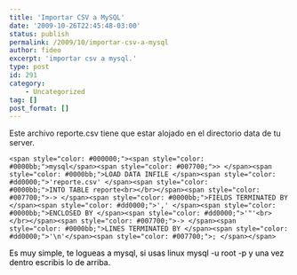 ```yaml
---
title: 'Importar CSV a MySQL'
date: '2009-10-26T22:45:48-03:00'
status: publish
permalink: /2009/10/importar-csv-a-mysql
author: fideo
excerpt: 'importar csv a mysql.'
type: post
id: 291
category:
    - Uncategorized
tag: []
post_format: []
---
```

Este archivo reporte.csv tiene que estar alojado en el directorio data de tu server.

`<span style="color: #000000;"><span style="color: #0000bb;">mysql</span><span style="color: #007700;">> </span><span style="color: #0000bb;">LOAD DATA INFILE </span><span style="color: #dd0000;">'reporte.csv' </span><span style="color: #0000bb;">INTO TABLE reporte<br></br></span><span style="color: #007700;">-> </span><span style="color: #0000bb;">FIELDS TERMINATED BY </span><span style="color: #dd0000;">',' </span><span style="color: #0000bb;">ENCLOSED BY </span><span style="color: #dd0000;">'"'<br></br></span><span style="color: #007700;">-> </span><span style="color: #0000bb;">LINES TERMINATED BY </span><span style="color: #dd0000;">'\n'</span><span style="color: #007700;">; </span></span>`

<span style="color: #000000;"><span style="color: #007700;"><span style="color: #000000;">Es muy simple, te logueas a mysql, si usas linux mysql -u root -p y una vez dentro escribis lo de arriba.</span>  
</span></span>

<span style="color: #000000;"><span style="color: #007700;">  
</span></span>